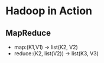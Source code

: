 # Hadoop in Action
## MapReduce 
   + map:(K1,V1) -> list(K2, V2)
   + reduce:(K2, list(V2)) -> list(K3, V3)
